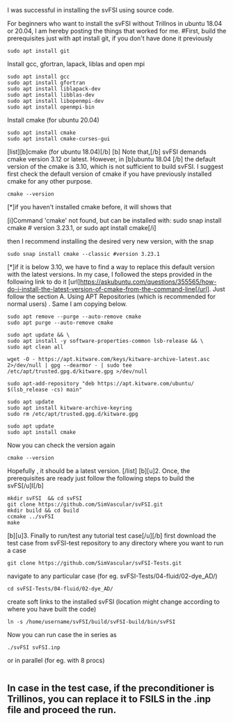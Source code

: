 I was successful in installing the svFSI using source code.

For beginners who want to install the svFSI without Trillnos in ubuntu 18.04 or 20.04, I am hereby posting the things that worked for me.
#First, build the prerequisites just with apt
install git, if you don't have done it previously
```
sudo apt install git
```
Install gcc, gfortran, lapack, liblas and open mpi
```
sudo apt install gcc
sudo apt install gfortran
sudo apt install liblapack-dev
sudo apt install libblas-dev
sudo apt install libopenmpi-dev
sudo apt install openmpi-bin
```
Install cmake (for ubuntu 20.04)
```
sudo apt install cmake
sudo apt install cmake-curses-gui
```
[list][b]cmake (for ubuntu 18.04)[/b]
[b] Note that,[/b] svFSI demands cmake version 3.12 or latest. However, in [b]ubuntu 18.04 [/b] the default version of the cmake is 3.10, which is not sufficient to build svFSI. I suggest first check the default version of cmake if you have previously installed cmake for any other purpose. 
```
cmake --version
```
[*]if you haven't installed cmake before, it will shows that 

[i]Command 'cmake' not found, but can be installed with:
sudo snap install cmake  # version 3.23.1, or
sudo apt  install cmake[/i]

 then I recommend installing the desired very new version, with the snap
```
sudo snap install cmake --classic #version 3.23.1
```


[*]if it is below 3.10, we have to find a  way to replace this default version with the latest versions. In my case, I followed the steps provided in the following link to do it [url]https://askubuntu.com/questions/355565/how-do-i-install-the-latest-version-of-cmake-from-the-command-line[/url]. Just follow the section A. Using APT Repositories (which is recommended for normal users) . Same I am copying below.
```
sudo apt remove --purge --auto-remove cmake
sudo apt purge --auto-remove cmake
```
```
sudo apt update && \
sudo apt install -y software-properties-common lsb-release && \
sudo apt clean all
```
```
wget -O - https://apt.kitware.com/keys/kitware-archive-latest.asc 2>/dev/null | gpg --dearmor - | sudo tee /etc/apt/trusted.gpg.d/kitware.gpg >/dev/null
```
```
sudo apt-add-repository "deb https://apt.kitware.com/ubuntu/ $(lsb_release -cs) main"
```
```
sudo apt update
sudo apt install kitware-archive-keyring
sudo rm /etc/apt/trusted.gpg.d/kitware.gpg
```
```
sudo apt update
sudo apt install cmake
```
 Now you can check the version again
```
cmake --version
```
Hopefully , it should be a latest version.
 [/list]
[b][u]2. Once, the prerequisites are ready just follow the following steps to build the svFS[/u]I[/b]
```
mkdir svFSI  && cd svFSI
git clone https://github.com/SimVascular/svFSI.git
mkdir build && cd build
ccmake ../svFSI
make
```
[b][u]3. Finally to run/test any tutorial test case[/u][/b]
first download the test case from svFSI-test repository to any directory where you want to  run a case
```
git clone https://github.com/SimVascular/svFSI-Tests.git
```
navigate to any particular case (for eg. svFSI-Tests/04-fluid/02-dye_AD/)
```
cd svFSI-Tests/04-fluid/02-dye_AD/
```
create soft links to the  installed svFSI (location might change according to where you have built the code)
```
ln -s /home/username/svFSI/build/svFSI-build/bin/svFSI
```
Now you can run case the in series as
```
./svFSI svFSI.inp
```
or in parallel (for eg. with 8 procs)
```mpirun -np 8 ./svFSI svFSI.inp
```
In case in the test case, if the preconditioner is Trillinos, you can replace it to FSILS in the .inp file and proceed the run.
------------------------------------------------------------------------------------------------------
